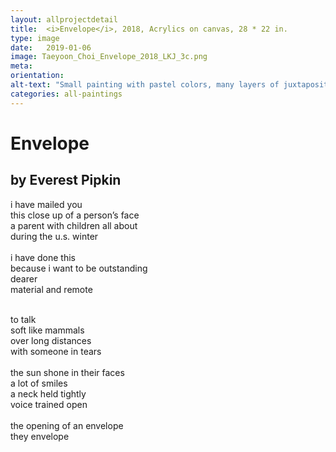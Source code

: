 ```yaml
---
layout: allprojectdetail
title:  <i>Envelope</i>, 2018, Acrylics on canvas, 28 * 22 in. 
type: image
date:   2019-01-06
image: Taeyoon_Choi_Envelope_2018_LKJ_3c.png
meta:
orientation:
alt-text: "Small painting with pastel colors, many layers of juxtapositions. Cartoon faces, looking calm and protected. Feeling secure and loved. Geogetric shapes of trees juxtaposed with the faces."
categories: all-paintings
---
```


# Envelope
## by Everest Pipkin

i have mailed you  <br>
this close up of a person’s face <br>
a parent with children all about<br>
during the u.s. winter<br>
<br>
i have done this<br>
because i want to be outstanding<br>
dearer<br>
material and remote<br>
<!--more-->
<br>
to talk<br>
soft like mammals<br>
over long distances<br>
with someone in tears<br>
<br>
the sun shone in their faces<br>
a lot of smiles<br>
a neck held tightly<br>
voice trained open<br>
<br>
the opening of an envelope<br>
they envelope<br>
<br>
